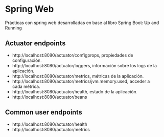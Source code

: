 # Spring Web

Prácticas con spring web desarrolladas en base al libro Spring Boot: Up and Running
                     
## Actuator endpoints

- http://localhost:8080/actuator/configprops, propiedades de configuración.
- http://localhost:8080/actuator/loggers, información sobre los logs de la aplicación.
- http://localhost:8080/actuator/metrics, métricas de la aplicación.
- http://localhost:8080/actuator/metrics/jvm.memory.used, acceder a cada métrica.
- http://localhost:8080/actuator/health, estado de la aplicación.
- http://localhost:8080/actuator/beans

## Common user endpoints 

- http://localhost:8080/actuator/health
- http://localhost:8080/actuator/metrics 
